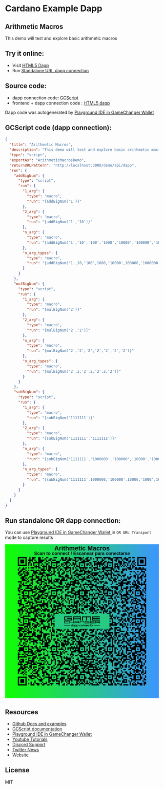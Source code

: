 
# Cardano Example Dapp

## **Arithmetic Macros**

This demo will test and explore basic arithmetic macros


## Try it online: 

-  Visit [HTML5 Dapp](https://gamechangerfinance.github.io/gamechanger.wallet/examples/Arithmetic%20Macros.html)
-  Run [Standalone URL dapp connection](https://beta-wallet.gamechanger.finance/api/2/run/1-H4sIAAAAAAAAA6WSUWuDMBSF_0rIix0IRvfmW8ceuzHG9lxSDTUQTUiubEP870uqxsUJrVTwxkvu-U44psPAQTCc473mUNUMeIFeaKGlwTEumSk0V8BlYyc-Km5QyWqJvrgQCJgBRJsSsW8lpGboRI0V05lTTxz4Uc5igNneKqSGvQlsB9dny7cTmkGrm8_3wxsFYNrZVwAqTxIhCyoqaSB_JIQk7jwJVTwpqVJO2NrZDtOyfOLn17Z2zdJ-nEmPVJ__7F-OO23jziN2URo99LiPcbZBEUcpGWXNVpkrY50Wv84fAf7o2OZWk5SMFo7kDQZsiO-tQd2Ke8P0iF2U3RZmoIi96kqW_1Rr74bYQl4WL-qUkGlP9ybkEfYHDc9tOa3o4gXhSmbrBEJWb11wK_1t3RLpmt3oNpulc3tpBqN0yLvvfwFtghP4twQAAA)

## Source code:

- dapp connection code: [GCScript](Arithmetic%20Macros.gcscript)
- frontend + dapp connection code : [HTML5 dapp](Arithmetic%20Macros.html)

Dapp code was autogenerated by [Playground IDE in GameChanger Wallet ](https://beta-wallet.gamechanger.finance/playground)

## GCScript code (dapp connection):
```json
{
  "title": "Arithmetic Macros",
  "description": "This demo will test and explore basic arithmetic macros",
  "type": "script",
  "exportAs": "ArithmeticMacrosDemo",
  "returnURLPattern": "http://localhost:3000/demo/api/dapp",
  "run": {
    "addBigNum": {
      "type": "script",
      "run": {
        "1_arg": {
          "type": "macro",
          "run": "{addBigNum('1')}"
        },
        "2_arg": {
          "type": "macro",
          "run": "{addBigNum('1','10')}"
        },
        "n_arg": {
          "type": "macro",
          "run": "{addBigNum('1','10','100','1000','10000','100000','1000000')}"
        },
        "n_arg_types": {
          "type": "macro",
          "run": "{addBigNum('1',10,'100',1000,'10000',100000,'1000000')}"
        }
      }
    },
    "mulBigNum": {
      "type": "script",
      "run": {
        "1_arg": {
          "type": "macro",
          "run": "{mulBigNum('2')}"
        },
        "2_arg": {
          "type": "macro",
          "run": "{mulBigNum('2','2')}"
        },
        "n_arg": {
          "type": "macro",
          "run": "{mulBigNum('2','2','2','2','2','2','2')}"
        },
        "n_arg_types": {
          "type": "macro",
          "run": "{mulBigNum('2',2,'2',2,'2',2,'2')}"
        }
      }
    },
    "subBigNum": {
      "type": "script",
      "run": {
        "1_arg": {
          "type": "macro",
          "run": "{subBigNum('1111111')}"
        },
        "2_arg": {
          "type": "macro",
          "run": "{subBigNum('1111111','1111111')}"
        },
        "n_arg": {
          "type": "macro",
          "run": "{subBigNum('1111111','1000000','100000','10000','1000','100','10','1')}"
        },
        "n_arg_types": {
          "type": "macro",
          "run": "{subBigNum('1111111',1000000,'100000',10000,'1000',100,'10',1)}"
        }
      }
    }
  }
}
```

## Run standalone QR dapp connection: 

You can use [Playground IDE in GameChanger Wallet ](https://beta-wallet.gamechanger.finance/playground) in `QR URL Transport` mode to capture results

[![This GCScript/URL is too large! make it shorter uploading parts to GCFS. Unable to generate QR code](Arithmetic%20Macros.png)](https://gamechangerfinance.github.io/gamechanger.wallet/examples/Arithmetic%20Macros.png)

## Resources
- [Github Docs and examples](https://github.com/GameChangerFinance/gamechanger.wallet/)
- [GCScript documentation](https://beta-wallet.gamechanger.finance/doc/api/v2/api.html)
- [Playground IDE in GameChanger Wallet ](https://beta-wallet.gamechanger.finance/playground)
- [Youtube Tutorials](https://www.youtube.com/@gamechanger.finance)
- [Discord Support](https://discord.gg/vpbfyRaDKG)
- [Twitter News](https://twitter.com/GameChangerOk)
- [Website](https://gamechanger.finance)

## License
MIT 
    
